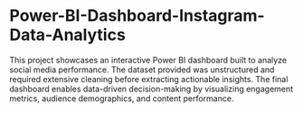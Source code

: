 # Power-BI-Dashboard-Instagram-Data-Analytics
This project showcases an interactive Power BI dashboard built to analyze social media performance. The dataset provided was unstructured and required extensive cleaning before extracting actionable insights. The final dashboard enables data-driven decision-making by visualizing engagement metrics, audience demographics, and content performance.
